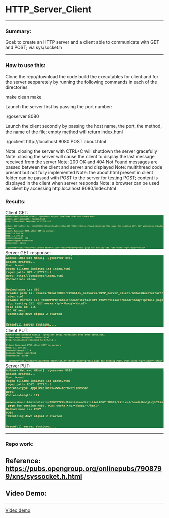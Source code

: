 # HTTP_Server_Client

-----

### Summary:


Goal:  to create an HTTP server and a client able to communicate with GET and POST; via sys/socket.h

-------------

### How to use this:
Clone the repo/download the code
build the executables for client and for the server sepparetely by running the following commands in each of the directories

make clean
make

Launch the server first by passing the port number:

./goserver 8080

Launch the client secondly by passing the host name, the port, the method, the name of the file; empty method will return index.html

./goclient http://localhost 8080 POST about.html

Note: closing the server with CTRL+C will shutdown the server gracefully
Note: closing the server will cause the client to display the last message received from the server
Note: 200 OK and 404 Not Found messages are passed between the client and server and displayed 
Note: multithread code present but not fully implemented
Note: the about.html present in client folder can be passed with POST to the server for testing POST; content is displayed in the client when server responds
Note: a browser can be used as client by accessing http:localhost:8080/index.html



### Results:



Client GET:
![RNN](https://raw.githubusercontent.com/mmehedin/HTTP_Server_Client/master/Results/client_get_8.27.21.png)
Server GET response:
![RNN](https://raw.githubusercontent.com/mmehedin/HTTP_Server_Client/master/Results/server_GET_8.27.04.png)
Client PUT:
![RNN](https://raw.githubusercontent.com/mmehedin/HTTP_Server_Client/master/Results/client_put_8.28.31.png)
Server PUT:
![RNN](https://raw.githubusercontent.com/mmehedin/HTTP_Server_Client/master/Results/server_put_8.28.20.png)

------

### Repo work:


Reference: https://pubs.opengroup.org/onlinepubs/7908799/xns/syssocket.h.html
-----

## Video Demo: 

-------------------

[Video demo](https://raw.githubusercontent.com/mmehedin/HTTP_Server_Client/master/temp/HTTP_Server_Client.mp4)
